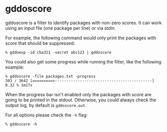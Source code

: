 # gddoscore

gddoscore is a filter to identify packages with non-zero scores. It can work
using an input file (one package per line) or via stdin.

For example, the following command would only print the packages with score that
should be suppressed:

```
% gddoexp -id cba321 -secret abc123 | gddoscore
```

You could also get some progress while running the filter, like the following
example:

```
% gddoscore -file packages.txt -progress
303 / 3642 [=========>-------------------------------------------] 8.32 % 1m17s
```

When the progress bar isn't enabled only the packages with score are going to be
printed in the stdout. Otherwise, you could always check the output log, by
default is `gddoscore.out`.

For all options please check the `-h` flag:
```
% gddoscore -h
```